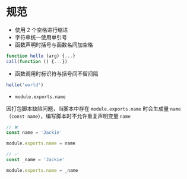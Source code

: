 # 规范

- 使用 2 个空格进行缩进
- 字符串统一使用单引号
- 函数声明时括号与函数名间加空格

```javascript
function hello (arg) {...}
call(function () {...})
```

- 函数调用时标识符与括号间不留间隔

```javascript
hello('world')
```

- `module.exports.name`

因打包脚本缺陷问题，当脚本中存在 `module.exports.name` 时会生成量 `name`（`const name`），编写脚本时不允许重复声明变量 `name`

```javascript
// ❌
const name = 'Jackie'

module.exports.name = name
```

```javascript
// ✅
const _name = 'Jackie'

module.exports.name = _name
```
